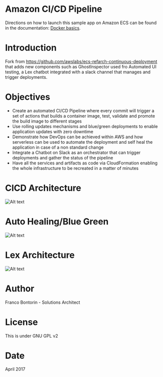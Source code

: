 # Amazon CI/CD Pipeline
Directions on how to launch this sample app on Amazon ECS can be found in the documentation: [Docker basics](http://docs.aws.amazon.com/AmazonECS/latest/developerguide/docker-basics.html).

# Introduction
Fork from https://github.com/awslabs/ecs-refarch-continuous-deployment that adds new components such as GhostInspector used fro Automated UI testing, a Lex chatbot integrated with a slack channel that manages and trigger deployments.

# Objectives
* Create an automated CI/CD Pipeline where every commit will trigger a set of actions that builds a container image, test, validate and promote the build image to different stages
* Use rolling updates mechanisms and blue/green deployments to enable application updates with zero downtime
* Demonstrate how DevOps can be achieved within AWS and how serverless can be used to automate the deployment and self heal the application in case of a non standard change
* Integrate a Chatbot on Slack as an orchestrator that can trigger deployments and gather the status of the pipeline
* Have all the services and artifacts as code via CloudFormation enabling the whole infrastructure to be recreated in a matter of minutes

# CICD Architecture

![Alt text](http://prod.octankcorp.com/_images/cicd_architecture.png "CI/CD Architecture")

# Auto Healing/Blue Green

![Alt text](http://prod.octankcorp.com/_images/ah_architecture.png "Blue/Green Architecture")

# Lex Architecture

![Alt text](http://prod.octankcorp.com/_images/lex.png "Lex Architecture")

# Author

Franco Bontorin - 
Solutions Architect

# License

This is under GNU GPL v2

# Date

April 2017
